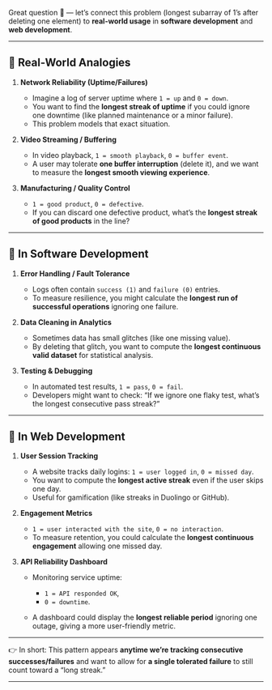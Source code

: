 Great question 🚀 — let’s connect this problem (longest subarray of 1’s after deleting one element) to **real-world usage** in **software development** and **web development**.

---

## 🔹 Real-World Analogies

1. **Network Reliability (Uptime/Failures)**

   * Imagine a log of server uptime where `1 = up` and `0 = down`.
   * You want to find the **longest streak of uptime** if you could ignore one downtime (like planned maintenance or a minor failure).
   * This problem models that exact situation.

2. **Video Streaming / Buffering**

   * In video playback, `1 = smooth playback`, `0 = buffer event`.
   * A user may tolerate **one buffer interruption** (delete it), and we want to measure the **longest smooth viewing experience**.

3. **Manufacturing / Quality Control**

   * `1 = good product`, `0 = defective`.
   * If you can discard one defective product, what’s the **longest streak of good products** in the line?

---

## 🔹 In Software Development

1. **Error Handling / Fault Tolerance**

   * Logs often contain `success (1)` and `failure (0)` entries.
   * To measure resilience, you might calculate the **longest run of successful operations** ignoring one failure.

2. **Data Cleaning in Analytics**

   * Sometimes data has small glitches (like one missing value).
   * By deleting that glitch, you want to compute the **longest continuous valid dataset** for statistical analysis.

3. **Testing & Debugging**

   * In automated test results, `1 = pass`, `0 = fail`.
   * Developers might want to check: “If we ignore one flaky test, what’s the longest consecutive pass streak?”

---

## 🔹 In Web Development

1. **User Session Tracking**

   * A website tracks daily logins: `1 = user logged in`, `0 = missed day`.
   * You want to compute the **longest active streak** even if the user skips one day.
   * Useful for gamification (like streaks in Duolingo or GitHub).

2. **Engagement Metrics**

   * `1 = user interacted with the site`, `0 = no interaction`.
   * To measure retention, you could calculate the **longest continuous engagement** allowing one missed day.

3. **API Reliability Dashboard**

   * Monitoring service uptime:

     * `1 = API responded OK`,
     * `0 = downtime`.
   * A dashboard could display the **longest reliable period** ignoring one outage, giving a more user-friendly metric.

---

👉 In short:
This pattern appears **anytime we’re tracking consecutive successes/failures** and want to allow for **a single tolerated failure** to still count toward a “long streak.”

---
